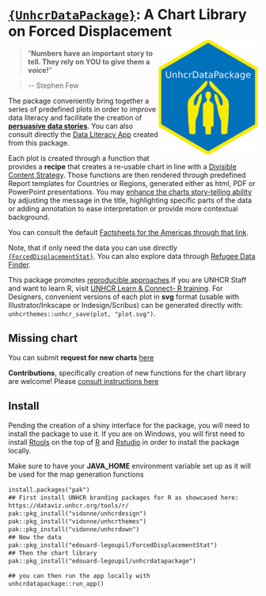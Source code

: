 # [`{UnhcrDataPackage}`](https://edouard-legoupil.github.io/unhcrdatapackage): A Chart Library on Forced Displacement <img src="man/figures/logo.png" width="200" align="right" />


> “__Numbers have an important story to tell. They rely on YOU to give them a voice!__”

> -- Stephen Few

The package conveniently bring together a series of predefined plots in order to improve data literacy and facilitate the creation of __[persuasive data stories](https://edouard-legoupil.github.io/unhcrdatapackage/tuto/tutorial.html)__. 
You can also consult directly the [Data Literacy App](https://rstudio.unhcr.org/Data_Literacy/) created from this package. 

Each plot is created through a function that provides a __recipe__ that creates a re-usable chart in line with a [Divisible Content Strategy](https://www.columnfivemedia.com/divisible-content-strategy-gives-brand-less/). Those functions are then rendered through predefined Report templates for Countries or Regions, generated either as html, PDF or PowerPoint presentations. You may [enhance the charts story-telling ability](https://edouard-legoupil.github.io/unhcrdatapackage/articles/library.html) by adjusting the message in the title, highlighting specific parts of the data or adding annotation to ease interpretation or provide more contextual background.

You can consult the default [Factsheets for the Americas through that link](https://edouard-legoupil.github.io/unhcrdatapackage/factsheet/factsheet.html). 

Note, that if only need the data you can use directly [`{ForcedDisplacementStat}`](https://edouard-legoupil.github.io/ForcedDisplacementStat/). You can also explore data through  [Refugee Data Finder](https://www.unhcr.org/refugee-statistics/).

This package promotes [reproducible approaches](https://unhcr-americas.github.io/reproducibility).If you are UNHCR Staff and want to learn R, visit [UNHCR Learn & Connect- R training](https://unhcr.csod.com/ui/lms-learner-playlist/PlaylistDetails?playlistId=e90e2279-e3a4-4ef2-8b74-757f91d224b2).
For Designers, convenient versions of each plot in __svg__ format (usable with Illustrator/Inkscape or Indesign/Scribus) can be generated directly  with: `unhcrthemes::unhcr_save(plot, "plot.svg")`.


## Missing chart

You can submit __request for new charts__ [here](https://github.com/Edouard-Legoupil/unhcrdatapackage/issues/new)

__Contributions__, specifically creation of new functions for the chart library are welcome! Please [consult instructions here](https://edouard-legoupil.github.io/unhcrdatapackage/articles/adding-new-charts.html) 



## Install

Pending the creation of a shiny interface for the package, you will need to install the package to use it. If you are on Windows, you will first need to install [Rtools](https://cran.r-project.org/bin/windows/Rtools/) on the top of [R](https://cran.r-project.org/bin/windows/base/) and [Rstudio](https://posit.co/download/rstudio-desktop/) in order to install the package locally.

Make sure to have your __JAVA_HOME__ environment variable set up as it will be used for the map generation functions

```{r}
install.packages("pak")
## First install UNHCR branding packages for R as showcased here: https://dataviz.unhcr.org/tools/r/
pak::pkg_install("vidonne/unhcrdesign")
pak::pkg_install("vidonne/unhcrthemes")
pak::pkg_install("vidonne/unhcrdown")
## Now the data 
pak::pkg_install("edouard-legoupil/ForcedDisplacementStat")
## Then the chart library
pak::pkg_install("edouard-legoupil/unhcrdatapackage")
```

```{r}
## you can then run the app locally with
unhcrdatapackage::run_app()
```
